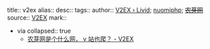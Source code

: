 title:: v2ex
alias::
desc::
tags::
author:: [V2EX › Livid](https://www.v2ex.com/member/livid); [nuomiphp](https://www.nuomiphp.com/); ~~[农芽网](https://www.nongyawang.com/)~~
source:: [V2EX](https://www.v2ex.com/)
mark::
  - via
    collapsed:: true
    - [农芽网是个什么网， v 站也爬？ - V2EX](https://v2ex.com/t/819112)